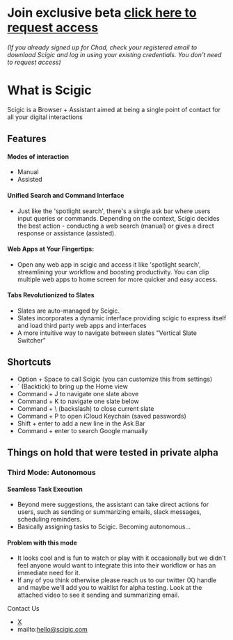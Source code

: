 # Join exclusive beta [click here to request access](https://tally.so/r/mJpeQY)
###### (If you already signed up for Chad, check your registered email to download Scigic and log in using your existing credentials. You don't need to request access)

# What is Scigic

Scigic is a Browser + Assistant aimed at being a single point of contact for all your digital interactions

## Features

#### Modes of interaction
- Manual
- Assisted

#### Unified Search and Command Interface
- Just like the 'spotlight search', there's a single ask bar where users input queries or commands. Depending on the context, Scigic decides the best action - conducting a web search (manual) or gives a direct response or assistance (assisted).
  
#### Web Apps at Your Fingertips:
- Open any web app in scigic and access it like 'spotlight search', streamlining your workflow and boosting productivity. You can clip multiple web apps to home screen for more quicker and easy access.
  
#### Tabs Revolutionized to Slates
- Slates are auto-managed by Scigic.
- Slates incorporates a dynamic interface providing scigic to express itself and load third party web apps and interfaces
- A more intuitive way to navigate between slates "Vertical Slate Switcher"

## Shortcuts

- Option + Space to call Scigic (you can customize this from settings)
- ` (Backtick) to bring up the Home view
- Command + J to navigate one slate above
- Command + K to navigate one slate below
- Command + \ (backslash) to close current slate
- Command + P to open iCloud Keychain (saved passwords)
- Shift + enter to add a new line in the Ask Bar
- Command + enter to search Google manually


## Things on hold that were tested in private alpha

### Third Mode: Autonomous

#### Seamless Task Execution

- Beyond mere suggestions, the assistant can take direct actions for users, such as sending or summarizing emails, slack messages, scheduling reminders.
- Basically assigning tasks to Scigic. Becoming autonomous...


#### Problem with this mode

- It looks cool and is fun to watch or play with it occasionally but we didn't feel anyone would want to integrate this into their workflow or has an immediate need for it. 
- If any of you think otherwise please reach us to our twitter (X) handle and maybe we'll add you to waitlist for alpha testing. Look at the attached video to see it sending and summarizing email.

Contact Us
- [X](https://twitter.com/constituteai)
- mailto:hello@scigic.com




